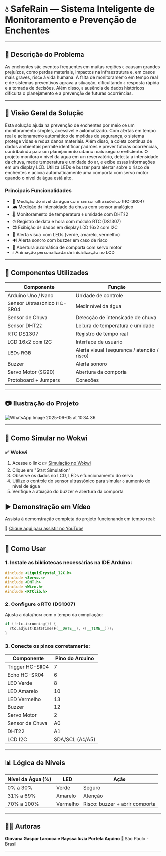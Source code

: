 
# 💧 SafeRain — Sistema Inteligente de Monitoramento e Prevenção de Enchentes

---

## 📝 Descrição do Problema

  As enchentes são eventos frequentes em muitas regiões e causam grandes prejuízos, como perdas materiais, impactos na infraestrutura e, em casos mais graves, risco à vida humana. 
A falta de monitoramento em tempo real e de sistemas preventivos agrava a situação, dificultando a resposta rápida e a tomada de decisões. Além disso, a ausência de dados históricos dificulta o planejamento e a prevenção de futuras ocorrências.

---

## 🎯 Visão Geral da Solução

  Esta solução ajuda na prevenção de enchentes por meio de um monitoramento simples, acessível e automatizado. Com alertas em tempo real e acionamento automático de medidas de segurança, o sistema protege vidas e reduz danos materiais.
  Além disso, a coleta contínua de dados ambientais permite identificar padrões e prever futuras ocorrências, contribuindo para um planejamento urbano mais seguro e eficiente.
O projeto monitora o nível da água em um reservatório, detecta a intensidade da chuva, mede temperatura e umidade do ar, e exibe essas informações em um display LCD. Utiliza LEDs e buzzer para alertar sobre o risco de enchentes e aciona automaticamente uma comporta com servo motor quando o nível da água está alto.

### Principais Funcionalidades

- 📏 Medição do nível da água com sensor ultrassônico (HC-SR04)
- 🌧️ Medição da intensidade da chuva com sensor analógico
- 🌡️ Monitoramento de temperatura e umidade com DHT22
- ⏰ Registro de data e hora com módulo RTC (DS1307)
- 📺 Exibição de dados em display LCD 16x2 com I2C
- 🚦 Alerta visual com LEDs (verde, amarelo, vermelho)
- 🔊 Alerta sonoro com buzzer em caso de risco
- 🚪 Abertura automática de comporta com servo motor
- 💧 Animação personalizada de inicialização no LCD

---

## 🧰 Componentes Utilizados

| Componente                 | Função                                   |
|----------------------------|------------------------------------------|
| Arduino Uno / Nano         | Unidade de controle                      |
| Sensor Ultrassônico HC-SR04| Medir nível da água                      |
| Sensor de Chuva            | Detecção de intensidade de chuva         |
| Sensor DHT22               | Leitura de temperatura e umidade         |
| RTC DS1307                 | Registro de tempo real                   |
| LCD 16x2 com I2C           | Interface de usuário                     |
| LEDs RGB                   | Alerta visual (segurança / atenção / risco) |
| Buzzer                     | Alerta sonoro                            |
| Servo Motor (SG90)         | Abertura da comporta                     |
| Protoboard + Jumpers       | Conexões                                 |

---

## 📷 Ilustração do Projeto

![WhatsApp Image 2025-06-05 at 10 34 36](https://github.com/user-attachments/assets/c013fa23-57b3-4352-8aac-4967b64228c4)


---

## 🧪 Como Simular no Wokwi

### ✅ Wokwi 

1. Acesse o link: 👉 [Simulação no Wokwi](https://wokwi.com/projects/432792167470635009)
2. Clique em "Start Simulation"
3. Observe os dados no LCD, LEDs e funcionamento do servo
4. Utilize o controle do sensor ultrassônico para simular o aumento do nível de água
5. Verifique a atuação do buzzer e abertura da comporta


## ▶️ Demonstração em Vídeo

Assista à demonstração completa do projeto funcionando em tempo real:

🎥 [Clique aqui para assistir no YouTube](https://youtu.be/7SdYCLk2rVk)

---

## 🚀 Como Usar

### 1. Instale as bibliotecas necessárias na IDE Arduino:

```cpp
#include <LiquidCrystal_I2C.h>
#include <Servo.h>
#include <DHT.h>
#include <Wire.h>
#include <RTClib.h>
````

### 2. Configure o RTC (DS1307)

Ajusta a data/hora com o tempo da compilação:

```cpp
if (!rtc.isrunning()) {
  rtc.adjust(DateTime(F(__DATE__), F(__TIME__)));
}
```

### 3. Conecte os pinos corretamente:

| Componente      | Pino do Arduino |
| --------------- | --------------- |
| Trigger HC-SR04 | 7               |
| Echo HC-SR04    | 6               |
| LED Verde       | 8               |
| LED Amarelo     | 10              |
| LED Vermelho    | 13              |
| Buzzer          | 12              |
| Servo Motor     | 2               |
| Sensor de Chuva | A0              |
| DHT22           | A1              |
| LCD I2C         | SDA/SCL (A4/A5) |

---

## 📊 Lógica de Níveis

| Nível da Água (%) | LED      | Ação                           |
| ----------------- | -------- | ------------------------------ |
| 0% a 30%          | Verde    | Seguro                         |
| 31% a 69%         | Amarelo  | Atenção                        |
| 70% a 100%        | Vermelho | Risco: buzzer + abrir comporta |

---

## 👨‍💻 Autoras

**Giovana Gaspar Larocca e Rayssa luzia Portela Aquino**
📍 São Paulo - Brasil

---

